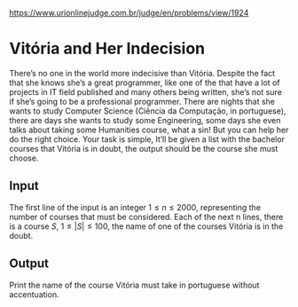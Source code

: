 https://www.urionlinejudge.com.br/judge/en/problems/view/1924

# Vitória and Her Indecision

There’s no one in the world more indecisive than Vitória. Despite the fact
that she knows she’s a great programmer, like one of the that have a lot of
projects in IT field published and many others being written, she’s not sure
if she’s going to be a professional programmer. There are nights that she
wants to study Computer Science (Ciência da Computação, in portuguese), there
are days she wants to study some Engineering, some days she even talks about
taking some Humanities course, what a sin! But you can help her do the right
choice. Your task is simple, It’ll be given a list with the bachelor courses
that Vitória is in doubt, the output should be the course she must choose.

## Input

The first line of the input is an integer $1 \leq n \leq 2000$, representing
the number of courses that must be considered. Each of the next n lines, there
is a course $S$, $1 \leq |S| \leq 100$, the name of one of the courses Vitória
is in the doubt.

## Output

Print the name of the course Vitória must take in portuguese without
accentuation.
